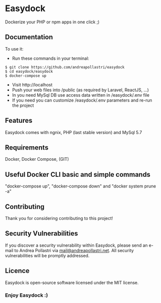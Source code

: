 # Easydock
Dockerize your PHP or npm apps in one click ;)

## Documentation

To use it:

- Run these commands in your terminal:
```
$ git clone https://github.com/andreapollastri/easydock
$ cd easydock/easydock
$ docker-compose up
```
- Visit http://localhost
- Push your web files into /public (as required by Laravel, ReactJS, ...)
- In you need MySql DB use access data written in /easydock/.env file
- If you need you can customize /easydock/.env parameters and re-run the project

## Features
Easydock comes with ngnix, PHP (last stable version) and MySql 5.7

## Requirements
Docker, Docker Compose, (GIT)

## Useful Docker CLI basic and simple commands
"docker-compose up", "docker-compose down" and "docker system prune -a"

## Contributing
Thank you for considering contributing to this project!

## Security Vulnerabilities
If you discover a security vulnerability within Easydock, please send an e-mail to Andrea Pollastri via mail@andreapollastri.net. All security vulnerabilities will be promptly addressed.

## Licence
Easydock is open-source software licensed under the MIT license.

### Enjoy Easydock :)
